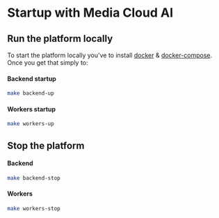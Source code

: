 # Startup with Media Cloud AI

## Run the platform locally

To start the platform locally you've to install [docker](https://www.docker.com) & [docker-compose](https://docs.docker.com/compose/).
Once you get that simply to:

#### Backend startup

```bash
make backend-up
```

#### Workers startup

```bash
make workers-up
```

## Stop the platform

#### Backend

```bash
make backend-stop
```

#### Workers

```bash
make workers-stop
```
